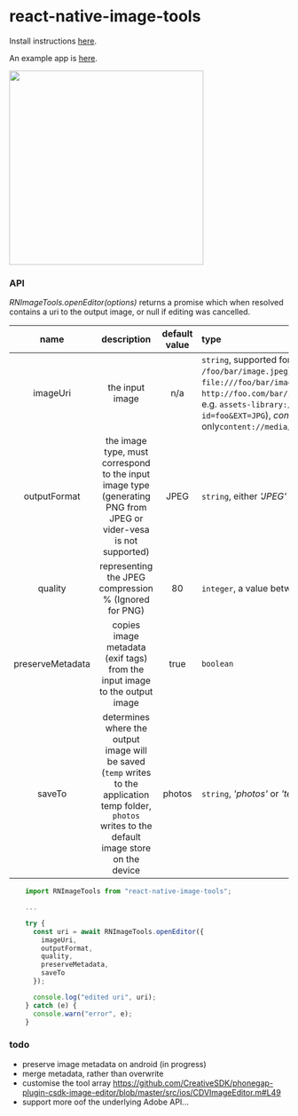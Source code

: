 # react-native-image-tools

Install instructions [here](./docs/install.md).

An example app is [here](https://github.com/npomfret/rn-image-tools-example).

<img src="docs/demo.gif" width="350">

### API


_RNImageTools.openEditor(options)_ returns a promise which when resolved contains a uri to the output image, or null if editing was cancelled.

| name | description | default value | type |
| :---: | :---: | :---: | :--- |
| imageUri | the input image | n/a | `string`, supported formats include _path_ (e.g. `/foo/bar/image.jpeg`), _file url_ (e.g. `file:///foo/bar/image.jpeg`), _url_ (e.g. `http://foo.com/bar/image.jpeg`, _asset-uri_ (iOS ony, e.g. `assets-library://asset/asset.JPG?id=foo&EXT=JPG`), _content-uri_ (android only`content://media/external/images/foo/bar/JPEG`) |
| outputFormat | the image type, must correspond to the input image type (generating PNG from JPEG or vider-vesa is not supported) | JPEG | `string`, either _'JPEG'_ or _'PNG'_ |
| quality | representing the JPEG compression % (Ignored for PNG) | 80 | `integer`, a value between _0_ and _100_ |
| preserveMetadata | copies image metadata (exif tags) from the input image to the output image | true | `boolean` |
| saveTo | determines where the output image will be saved (`temp` writes to the application temp folder, `photos` writes to the default image store on the device | photos | `string`, _'photos'_ or _'temp'_ |

```javascript
    import RNImageTools from "react-native-image-tools";

    ...    

    try {
      const uri = await RNImageTools.openEditor({
        imageUri,
        outputFormat,
        quality,
        preserveMetadata,
        saveTo
      });

      console.log("edited uri", uri);
    } catch (e) {
      console.warn("error", e);
    }
```

### todo

 * preserve image metadata on android (in progress)
 * merge metadata, rather than overwrite
 * customise the tool array https://github.com/CreativeSDK/phonegap-plugin-csdk-image-editor/blob/master/src/ios/CDVImageEditor.m#L49
 * support more oof the underlying Adobe API...  